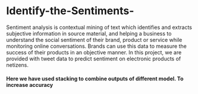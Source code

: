 # Identify-the-Sentiments-
Sentiment analysis is contextual mining of text which identifies and extracts subjective information in source material, and helping a business to understand the social sentiment of their brand, product or service while monitoring online conversations. Brands can use this data to measure the success of their products in an objective manner. In this project, we are provided with tweet data to predict sentiment on electronic products of netizens.

#### Here we have used stacking to combine outputs of different model. To increase accuracy

